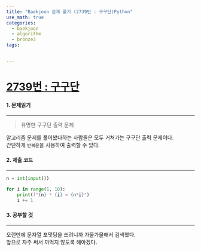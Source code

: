 ```yaml
---
title: "Baekjoon 문제 풀기 (2739번 : 구구단)Python"
use_math: true
categories:
  - baekjoon
  - algorithm
  - bronze3
tags:


---
```



# [2739번 : 구구단](https://www.acmicpc.net/problem/2739)

#### 1. 문제읽기
---

> 유명한 구구단 출력 문제   

알고리즘 문제를 풀어봤다하는 사람들은 모두 거쳐가는 구구단 출력 문제이다.  
간단하게 `반복문`을 사용하여 출력할 수 있다.  



#### 2. 제출 코드 
---


```python
n = int(input())

for i in range(1, 10):
    print(f"{n} * {i} = {n*i}")
    i += 1
```



#### 3. 공부할 것
---

오랜만에 문자열 포맷팅을 쓰려니까 가물가물해서 검색했다.  
앞으로 자주 써서 까먹지 않도록 해야겠다.  